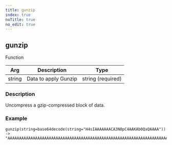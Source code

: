 ```yaml
---
title: gunzip
index: true
noTitle: true
no_edit: true
---
```




<div class="vql_item"></div>


## gunzip
<span class='vql_type pull-right page-header'>Function</span>



<div class="vqlargs"></div>

Arg | Description | Type
----|-------------|-----
string|Data to apply Gunzip|string (required)

### Description

Uncompress a gzip-compressed block of data.

### Example
```vql
gunzip(string=base64decode(string="H4sIAAAAAAACA3N0pC4AAKAb0QxQAAAA")) -> "AAAAAAAAAAAAAAAAAAAAAAAAAAAAAAAAAAAAAAAAAAAAAAAAAAAAAAAAAAAAAAAAAAAAAAAAAAAAAAAA"
```


